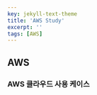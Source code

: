 ```yaml
---
key: jekyll-text-theme
title: 'AWS Study'
excerpt: ''
tags: [AWS]
---
```


## AWS

### AWS 클라우드 사용 케이스

